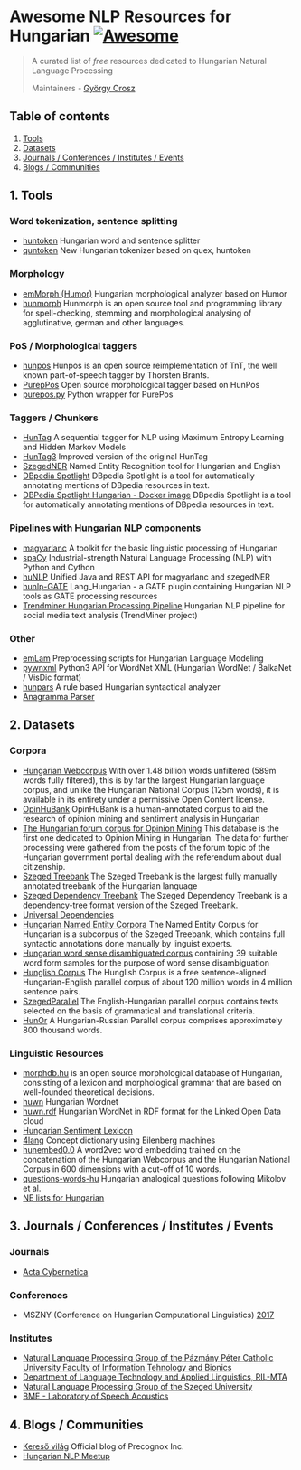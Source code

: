 # Awesome NLP Resources for Hungarian [![Awesome](https://cdn.rawgit.com/sindresorhus/awesome/d7305f38d29fed78fa85652e3a63e154dd8e8829/media/badge.svg)](https://github.com/oroszgy/awesome-hungarian-nlp)

> A curated list of *free* resources dedicated to Hungarian Natural Language Processing
>
> Maintainers - [György Orosz](https://github.com/oroszgy)

## Table of contents

1. [Tools](#1.-tools)
2. [Datasets](#2.-datasets)
3. [Journals / Conferences / Institutes / Events](#3.-journals-/-conferences-/-institutes-/-events)
4. [Blogs / Communities](#4.-blogs-/-communities)

## 1. Tools

### Word tokenization, sentence splitting

- [huntoken](https://github.com/zseder/huntoken) Hungarian word and sentence splitter
- [quntoken](https://github.com/dlt-rilmta/quntoken) New Hungarian tokenizer based on quex, huntoken

### Morphology

- [emMorph (Humor)](https://github.com/dlt-rilmta/emMorph) Hungarian morphological analyzer based on Humor
- [hunmorph](http://mokk.bme.hu/resources/hunmorph/) Hunmorph is an open source tool and programming library for spell-checking, stemming and morphological analysing of agglutinative, german and other languages.

### PoS / Morphological taggers

- [hunpos](http://mokk.bme.hu/resources/hunpos/) Hunpos is an open source reimplementation of TnT, the well known part-of-speech tagger by Thorsten Brants.
- [PurepPos](https://github.com/ppke-nlpg/purepos) Open source morphological tagger based on HunPos
- [purepos.py](https://github.com/ppke-nlpg/purepos.py) Python wrapper for PurePos

### Taggers / Chunkers

- [HunTag](https://github.com/recski/HunTag) A sequential tagger for NLP using Maximum Entropy Learning and Hidden Markov Models
- [HunTag3](https://github.com/ppke-nlpg/HunTag3) Improved version of the original HunTag
- [SzegedNER](http://rgai.inf.u-szeged.hu/NER) Named Entity Recognition tool for Hungarian and English
- [DBpedia Spotlight](https://github.com/dbpedia-spotlight/dbpedia-spotlight) DBpedia Spotlight is a tool for automatically annotating mentions of DBpedia resources in text.
- [DBPedia Spotlight Hungarian - Docker image](https://hub.docker.com/r/dbpedia/spotlight-hungarian/) DBpedia Spotlight is a tool for automatically annotating mentions of DBpedia resources in text.

### Pipelines with Hungarian NLP components

- [magyarlanc](http://rgai.inf.u-szeged.hu/magyarlanc) A toolkit for the basic linguistic processing of Hungarian
- [spaCy](https://github.com/explosion/spaCy) Industrial-strength Natural Language Processing (NLP) with Python and Cython  
- [huNLP](https://github.com/oroszgy/hunlp) Unified Java and REST API for magyarlanc and szegedNER
- [hunlp-GATE](https://github.com/dlt-rilmta/hunlp-GATE) Lang_Hungarian - a GATE plugin containing Hungarian NLP tools as GATE processing resources
- [Trendminer Hungarian Processing Pipeline](https://github.com/mmihaltz/trendminer-hunlp) Hungarian NLP pipeline for social media text analysis (TrendMiner project)

### Other

- [emLam](https://github.com/dlt-rilmta/emLam) Preprocessing scripts for Hungarian Language Modeling
- [pywnxml](https://github.com/ppke-nlpg/pywnxml) Python3 API for WordNet XML (Hungarian WordNet / BalkaNet / VisDic format)
- [hunpars](http://mokk.bme.hu/resources/hunpars/) A rule based Hungarian syntactical analyzer
- [Anagramma Parser](https://github.com/ppke-nlpg/AnaGramma-Parser)

## 2. Datasets

### Corpora

- [Hungarian Webcorpus](http://mokk.bme.hu/resources/webcorpus/) With over 1.48 billion words unfiltered (589m words fully filtered), this is by far the largest Hungarian language corpus, and unlike the Hungarian National Corpus (125m words), it is available in its entirety under a permissive Open Content license.
- [OpinHuBank](https://sites.google.com/site/mmihaltz/resources) OpinHuBank is a human-annotated corpus to aid the research of opinion mining and sentiment analysis in Hungarian
- [The Hungarian forum corpus for Opinion Mining](http://rgai.inf.u-szeged.hu/index.php?lang=en&page=corpus_forum) This database is the first one dedicated to Opinion Mining in Hungarian. The data for further processing were gathered from the posts of the forum topic of the Hungarian government portal dealing with the referendum about dual citizenship.
- [Szeged Treebank](http://rgai.inf.u-szeged.hu/index.php?lang=en&page=SzegedTreebank) The Szeged Treebank is the largest fully manually annotated treebank of the Hungarian language
- [Szeged Dependency Treebank](http://rgai.inf.u-szeged.hu/index.php?lang=en&page=dependency) The Szeged Dependency Treebank is a dependency-tree format version of the Szeged Treebank.
- [Universal Dependencies](https://github.com/UniversalDependencies/UD_Hungarian)
- [Hungarian Named Entity Corpora](http://rgai.inf.u-szeged.hu/index.php?lang=en&page=corpus_ne) The Named Entity Corpus for Hungarian is a subcorpus of the Szeged Treebank, which contains full syntactic annotations done manually by linguist experts.
- [Hungarian word sense disambiguated corpus](http://rgai.inf.u-szeged.hu/index.php?lang=en&page=corpus_hunwsd) containing 39 suitable word form samples for the purpose of word sense disambiguation
- [Hunglish Corpus](http://mokk.bme.hu/resources/hunglishcorpus/) The Hunglish Corpus is a free sentence-aligned Hungarian-English parallel corpus of about 120 million words in 4 million sentence pairs. 
- [SzegedParallel](http://rgai.inf.u-szeged.hu/index.php?lang=en&page=corpus_paralell) The English-Hungarian parallel corpus contains texts selected on the basis of grammatical and translational criteria.
- [HunOr](http://rgai.inf.u-szeged.hu/index.php?lang=en&page=corpus_hunor) A Hungarian-Russian Parallel corpus comprises approximately 800 thousand words.

### Linguistic Resources

- [morphdb.hu](http://mokk.bme.hu/resources/morphdb-hu/) is an open source morphological database of Hungarian, consisting of a lexicon and morphological grammar that are based on well-founded theoretical decisions.
- [huwn](https://github.com/mmihaltz/huwn) Hungarian Wordnet
- [huwn.rdf](https://github.com/mmihaltz/huwn.rdf) Hungarian WordNet in RDF format for the Linked Open Data cloud
- [Hungarian Sentiment Lexicon](http://opendata.hu/dataset/hungarian-sentiment-lexicon)
- [4lang](https://github.com/kornai/4lang) Concept dictionary using Eilenberg machines
- [hunembed0.0](http://corpus.nytud.hu/efnilex-vect/) A word2vec word embedding trained on the concatenation of the Hungarian Webcorpus and the Hungarian National Corpus in 600 dimensions with a cut-off of 10 words.
- [questions-words-hu](http://corpus.nytud.hu/efnilex-vect/data/questions-words-hu.txt) Hungarian analogical questions following Mikolov et al. 
- [NE lists for Hungarian](http://rgai.inf.u-szeged.hu/project/nlp/download/corpora/NER_dictionaries.zip)

## 3. Journals / Conferences / Institutes / Events

### Journals

- [Acta Cybernetica](https://www.inf.u-szeged.hu/kutatas/acta-cybernetica)

### Conferences

- MSZNY (Conference on Hungarian Computational Linguistics) [2017](http://rgai.inf.u-szeged.hu/index.php?lang=hu&page=mszny2017)

### Institutes

- [Natural Language Processing Group of the Pázmány Péter Catholic University Faculty of Information Tehnology and Bionics](http://nlpg.itk.ppke.hu/)
- [Department of Language Technology and Applied Linguistics, RIL-MTA](http://www.nytud.hu/depts/delts/index.html)
- [Natural Language Processing Group of the Szeged University](http://www.inf.u-szeged.hu/rgai/nlp)
- [BME - Laboratory of Speech Acoustics](http://alpha.tmit.bme.hu/speech/)

## 4. Blogs / Communities

- [Kereső világ](http://kereses.blog.hu/) Official blog of Precognox Inc.
- [Hungarian NLP Meetup](https://www.meetup.com/Hungarian-nlp/)
